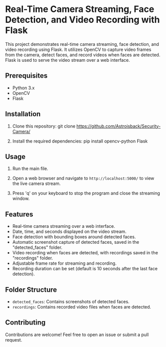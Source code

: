 # Real-Time Camera Streaming, Face Detection, and Video Recording with Flask

This project demonstrates real-time camera streaming, face detection, and video recording using Flask. It utilizes OpenCV to capture video frames from the camera, detect faces, and record videos when faces are detected. Flask is used to serve the video stream over a web interface.

## Prerequisites

- Python 3.x
- OpenCV
- Flask

## Installation

1. Clone this repository:
git clone https://github.com/Astroisback/Security-Camera/


2. Install the required dependencies:
pip install opencv-python Flask

## Usage

1. Run the main file.

2. Open a web browser and navigate to `http://localhost:5000/` to view the live camera stream.

3. Press 'q' on your keyboard to stop the program and close the streaming window.

## Features

- Real-time camera streaming over a web interface.
- Date, time, and seconds displayed on the video stream.
- Face detection with bounding boxes around detected faces.
- Automatic screenshot capture of detected faces, saved in the "detected_faces" folder.
- Video recording when faces are detected, with recordings saved in the "recordings" folder.
- Adjustable frame rate for streaming and recording.
- Recording duration can be set (default is 10 seconds after the last face detection).

## Folder Structure

- `detected_faces`: Contains screenshots of detected faces.
- `recordings`: Contains recorded video files when faces are detected.

## Contributing

Contributions are welcome! Feel free to open an issue or submit a pull request.
